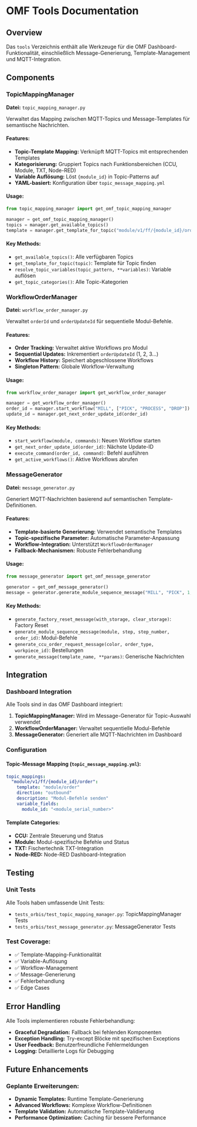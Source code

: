 # OMF Tools Documentation

## Overview

Das `tools` Verzeichnis enthält alle Werkzeuge für die OMF Dashboard-Funktionalität, einschließlich Message-Generierung, Template-Management und MQTT-Integration.

## Components

### TopicMappingManager

**Datei:** `topic_mapping_manager.py`

Verwaltet das Mapping zwischen MQTT-Topics und Message-Templates für semantische Nachrichten.

#### Features:
- **Topic-Template Mapping:** Verknüpft MQTT-Topics mit entsprechenden Templates
- **Kategorisierung:** Gruppiert Topics nach Funktionsbereichen (CCU, Module, TXT, Node-RED)
- **Variable Auflösung:** Löst `{module_id}` in Topic-Patterns auf
- **YAML-basiert:** Konfiguration über `topic_message_mapping.yml`

#### Usage:
```python
from topic_mapping_manager import get_omf_topic_mapping_manager

manager = get_omf_topic_mapping_manager()
topics = manager.get_available_topics()
template = manager.get_template_for_topic("module/v1/ff/{module_id}/order")
```

#### Key Methods:
- `get_available_topics()`: Alle verfügbaren Topics
- `get_template_for_topic(topic)`: Template für Topic finden
- `resolve_topic_variables(topic_pattern, **variables)`: Variable auflösen
- `get_topic_categories()`: Alle Topic-Kategorien

### WorkflowOrderManager

**Datei:** `workflow_order_manager.py`

Verwaltet `orderId` und `orderUpdateId` für sequentielle Modul-Befehle.

#### Features:
- **Order Tracking:** Verwaltet aktive Workflows pro Modul
- **Sequential Updates:** Inkrementiert `orderUpdateId` (1, 2, 3...)
- **Workflow History:** Speichert abgeschlossene Workflows
- **Singleton Pattern:** Globale Workflow-Verwaltung

#### Usage:
```python
from workflow_order_manager import get_workflow_order_manager

manager = get_workflow_order_manager()
order_id = manager.start_workflow("MILL", ["PICK", "PROCESS", "DROP"])
update_id = manager.get_next_order_update_id(order_id)
```

#### Key Methods:
- `start_workflow(module, commands)`: Neuen Workflow starten
- `get_next_order_update_id(order_id)`: Nächste Update-ID
- `execute_command(order_id, command)`: Befehl ausführen
- `get_active_workflows()`: Aktive Workflows abrufen

### MessageGenerator

**Datei:** `message_generator.py`

Generiert MQTT-Nachrichten basierend auf semantischen Template-Definitionen.

#### Features:
- **Template-basierte Generierung:** Verwendet semantische Templates
- **Topic-spezifische Parameter:** Automatische Parameter-Anpassung
- **Workflow-Integration:** Unterstützt `WorkflowOrderManager`
- **Fallback-Mechanismen:** Robuste Fehlerbehandlung

#### Usage:
```python
from message_generator import get_omf_message_generator

generator = get_omf_message_generator()
message = generator.generate_module_sequence_message("MILL", "PICK", 1, order_id)
```

#### Key Methods:
- `generate_factory_reset_message(with_storage, clear_storage)`: Factory Reset
- `generate_module_sequence_message(module, step, step_number, order_id)`: Modul-Befehle
- `generate_ccu_order_request_message(color, order_type, workpiece_id)`: Bestellungen
- `generate_message(template_name, **params)`: Generische Nachrichten

## Integration

### Dashboard Integration

Alle Tools sind in das OMF Dashboard integriert:

1. **TopicMappingManager:** Wird im Message-Generator für Topic-Auswahl verwendet
2. **WorkflowOrderManager:** Verwaltet sequentielle Modul-Befehle
3. **MessageGenerator:** Generiert alle MQTT-Nachrichten im Dashboard

### Configuration

#### Topic-Message Mapping (`topic_message_mapping.yml`):
```yaml
topic_mappings:
  "module/v1/ff/{module_id}/order":
    template: "module/order"
    direction: "outbound"
    description: "Modul-Befehle senden"
    variable_fields:
      module_id: "<module_serial_number>"
```

#### Template Categories:
- **CCU:** Zentrale Steuerung und Status
- **Module:** Modul-spezifische Befehle und Status
- **TXT:** Fischertechnik TXT-Integration
- **Node-RED:** Node-RED Dashboard-Integration

## Testing

### Unit Tests

Alle Tools haben umfassende Unit Tests:

- `tests_orbis/test_topic_mapping_manager.py`: TopicMappingManager Tests
- `tests_orbis/test_message_generator.py`: MessageGenerator Tests

### Test Coverage:
- ✅ Template-Mapping-Funktionalität
- ✅ Variable-Auflösung
- ✅ Workflow-Management
- ✅ Message-Generierung
- ✅ Fehlerbehandlung
- ✅ Edge Cases

## Error Handling

Alle Tools implementieren robuste Fehlerbehandlung:

- **Graceful Degradation:** Fallback bei fehlenden Komponenten
- **Exception Handling:** Try-except Blöcke mit spezifischen Exceptions
- **User Feedback:** Benutzerfreundliche Fehlermeldungen
- **Logging:** Detaillierte Logs für Debugging

## Future Enhancements

### Geplante Erweiterungen:
- **Dynamic Templates:** Runtime Template-Generierung
- **Advanced Workflows:** Komplexe Workflow-Definitionen
- **Template Validation:** Automatische Template-Validierung
- **Performance Optimization:** Caching für bessere Performance
